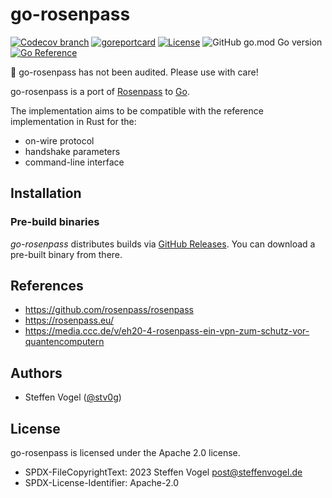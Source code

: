 # go-rosenpass

<!-- [![GitHub Workflow Status](https://img.shields.io/github/actions/workflow/status/stv0g/go-rosenpass/test.yaml?style=flat-square)](https://github.com/stv0g/go-rosenpass/actions) -->
[![Codecov branch](https://img.shields.io/codecov/c/github/stv0g/go-rosenpass/master?style=flat-square&token=xUGG2iEsuQ)](https://app.codecov.io/gh/stv0g/go-rosenpass/tree/master)
[![goreportcard](https://goreportcard.com/badge/github.com/stv0g/go-rosenpass?style=flat-square)](https://goreportcard.com/report/github.com/stv0g/go-rosenpass)
[![License](https://img.shields.io/badge/license-Apache%202.0-blue?style=flat-square)](https://github.com/stv0g/go-rosenpass/blob/master/LICENSES/Apache-2.0.txt)
![GitHub go.mod Go version](https://img.shields.io/github/go-mod/go-version/stv0g/go-rosenpass?style=flat-square)
[![Go Reference](https://pkg.go.dev/badge/github.com/stv0g/go-rosenpass.svg)](https://pkg.go.dev/github.com/stv0g/go-rosenpass)

🚧 go-rosenpass has not been audited. Please use with care!

go-rosenpass is a port of [Rosenpass](https://github.com/rosenpass/rosenpass) to [Go](https://go.dev/).

The implementation aims to be compatible with the reference implementation in Rust for the:
- on-wire protocol
- handshake parameters
- command-line interface

## Installation

### Pre-build binaries

_go-rosenpass_ distributes builds via [GitHub Releases](https://github.com/stv0g/go-rosenpass/releases).
You can download a pre-built binary from there.

## References

- <https://github.com/rosenpass/rosenpass>
- <https://rosenpass.eu/>
- <https://media.ccc.de/v/eh20-4-rosenpass-ein-vpn-zum-schutz-vor-quantencomputern>

## Authors

- Steffen Vogel ([@stv0g](https://github.com/stv0g))

## License

go-rosenpass is licensed under the Apache 2.0 license.

- SPDX-FileCopyrightText: 2023 Steffen Vogel <post@steffenvogel.de>
- SPDX-License-Identifier: Apache-2.0